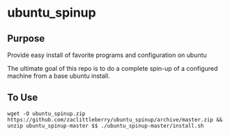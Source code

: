 # ubuntu_spinup

## Purpose

Provide easy install of favorite programs and configuration on ubuntu

The ultimate goal of this repo is to do a complete spin-up of a configured machine from a base ubuntu install.

## To Use

`wget -O ubuntu_spinup.zip https://github.com/zaclittleberry/ubuntu_spinup/archive/master.zip && unzip ubuntu_spinup-master $$ ./ubuntu_spinup-master/install.sh`
